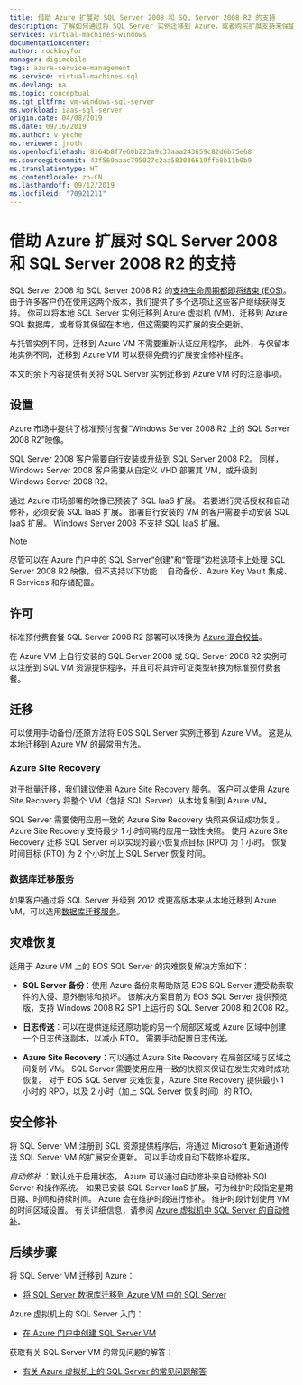```yaml
---
title: 借助 Azure 扩展对 SQL Server 2008 和 SQL Server 2008 R2 的支持
description: 了解如何通过将 SQL Server 实例迁移到 Azure，或者购买扩展支持来保留本地实例，扩展对 SQL Server 2008 和 SQL Server 2008 R2 的支持。
services: virtual-machines-windows
documentationcenter: ''
author: rockboyfor
manager: digimobile
tags: azure-service-management
ms.service: virtual-machines-sql
ms.devlang: na
ms.topic: conceptual
ms.tgt_pltfrm: vm-windows-sql-server
ms.workload: iaas-sql-server
origin.date: 04/08/2019
ms.date: 09/16/2019
ms.author: v-yeche
ms.reviewer: jroth
ms.openlocfilehash: 8164b8f7e60b223a9c37aaa243659c82d6b75e68
ms.sourcegitcommit: 43f569aaac795027c2aa583036619ffb8b11b0b9
ms.translationtype: HT
ms.contentlocale: zh-CN
ms.lasthandoff: 09/12/2019
ms.locfileid: "70921211"
---
```

# <a name="extend-support-for-sql-server-2008-and-sql-server-2008-r2-with-azure"></a>借助 Azure 扩展对 SQL Server 2008 和 SQL Server 2008 R2 的支持

SQL Server 2008 和 SQL Server 2008 R2 的[支持生命周期都即将结束 (EOS)](https://www.microsoft.com/sql-server/sql-server-2008)。 由于许多客户仍在使用这两个版本，我们提供了多个选项让这些客户继续获得支持。 你可以将本地 SQL Server 实例迁移到 Azure 虚拟机 (VM)、迁移到 Azure SQL 数据库，或者将其保留在本地，但这需要购买扩展的安全更新。

与托管实例不同，迁移到 Azure VM 不需要重新认证应用程序。 此外，与保留本地实例不同，迁移到 Azure VM 可以获得免费的扩展安全修补程序。

本文的余下内容提供有关将 SQL Server 实例迁移到 Azure VM 时的注意事项。

## <a name="provisioning"></a>设置

Azure 市场中提供了标准预付套餐“Windows Server 2008 R2 上的 SQL Server 2008 R2”映像。 

SQL Server 2008 客户需要自行安装或升级到 SQL Server 2008 R2。 同样，Windows Server 2008 客户需要从自定义 VHD 部署其 VM，或升级到 Windows Server 2008 R2。

通过 Azure 市场部署的映像已预装了 SQL IaaS 扩展。 若要进行灵活授权和自动修补，必须安装 SQL IaaS 扩展。 部署自行安装的 VM 的客户需要手动安装 SQL IaaS 扩展。 Windows Server 2008 不支持 SQL IaaS 扩展。

> [!NOTE]
> 尽管可以在 Azure 门户中的 SQL Server“创建”和“管理”边栏选项卡上处理 SQL Server 2008 R2 映像，但不支持以下功能：    自动备份、Azure Key Vault 集成、R Services 和存储配置。

## <a name="licensing"></a>许可
标准预付费套餐 SQL Server 2008 R2 部署可以转换为 [Azure 混合权益](https://www.azure.cn/pricing/hybrid-use-benefit/)。

<!--Not Available on [resource provider](virtual-machines-windows-sql-ahb.md#register-sql-server-vm-with-sql-resource-provider)-->

在 Azure VM 上自行安装的 SQL Server 2008 或 SQL Server 2008 R2 实例可以注册到 SQL VM 资源提供程序，并且可将其许可证类型转换为标准预付费套餐。

## <a name="migration"></a>迁移
可以使用手动备份/还原方法将 EOS SQL Server 实例迁移到 Azure VM。 这是从本地迁移到 Azure VM 的最常用方法。

### <a name="azure-site-recovery"></a>Azure Site Recovery

对于批量迁移，我们建议使用 [Azure Site Recovery](/site-recovery/site-recovery-overview) 服务。 客户可以使用 Azure Site Recovery 将整个 VM（包括 SQL Server）从本地复制到 Azure VM。

SQL Server 需要使用应用一致的 Azure Site Recovery 快照来保证成功恢复。 Azure Site Recovery 支持最少 1 小时间隔的应用一致性快照。 使用 Azure Site Recovery 迁移 SQL Server 可以实现的最小恢复点目标 (RPO) 为 1 小时。 恢复时间目标 (RTO) 为 2 个小时加上 SQL Server 恢复时间。

### <a name="database-migration-service"></a>数据库迁移服务

如果客户通过将 SQL Server 升级到 2012 或更高版本来从本地迁移到 Azure VM，可以选用[数据库迁移服务](/dms/dms-overview)。

## <a name="disaster-recovery"></a>灾难恢复

适用于 Azure VM 上的 EOS SQL Server 的灾难恢复解决方案如下：

- **SQL Server 备份**：使用 Azure 备份来帮助防范 EOS SQL Server 遭受勒索软件的入侵、意外删除和损坏。 该解决方案目前为 EOS SQL Server 提供预览版，支持 Windows 2008 R2 SP1 上运行的 SQL Server 2008 和 2008 R2。

    <!--Not Available on [this article](/backup/backup-azure-sql-database#support-for-sql-server-2008-and-sql-server-2008-r2)-->

- **日志传送**：可以在提供连续还原功能的另一个局部区域或 Azure 区域中创建一个日志传送副本，以减小 RTO。 需要手动配置日志传送。
- **Azure Site Recovery**：可以通过 Azure Site Recovery 在局部区域与区域之间复制 VM。 SQL Server 需要使用应用一致的快照来保证在发生灾难时成功恢复。 对于 EOS SQL Server 灾难恢复，Azure Site Recovery 提供最小 1 小时的 RPO，以及 2 小时（加上 SQL Server 恢复时间）的 RTO。

## <a name="security-patching"></a>安全修补
将 SQL Server VM 注册到 SQL 资源提供程序后，将通过 Microsoft 更新通道传送 SQL Server VM 的扩展安全更新。 可以手动或自动下载修补程序。

<!--Not Available on [resource provider](virtual-machines-windows-sql-ahb.md#register-sql-server-vm-with-sql-resource-provider)-->

*自动修补* ：默认处于启用状态。 Azure 可以通过自动修补来自动修补 SQL Server 和操作系统。 如果已安装 SQL Server IaaS 扩展，可为维护时段指定星期日期、时间和持续时间。 Azure 会在维护时段进行修补。 维护时段计划使用 VM 的时间区域设置。  有关详细信息，请参阅 [Azure 虚拟机中 SQL Server 的自动修补](virtual-machines-windows-sql-automated-patching.md)。

## <a name="next-steps"></a>后续步骤

将 SQL Server VM 迁移到 Azure：

* [将 SQL Server 数据库迁移到 Azure VM 中的 SQL Server](virtual-machines-windows-migrate-sql.md)

Azure 虚拟机上的 SQL Server 入门：

* [在 Azure 门户中创建 SQL Server VM](quickstart-sql-vm-create-portal.md)

获取有关 SQL Server VM 的常见问题的解答：

* [有关 Azure 虚拟机上的 SQL Server 的常见问题解答](virtual-machines-windows-sql-server-iaas-faq.md)

<!-- Update_Description: wording update -->
